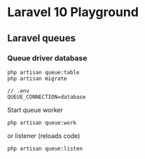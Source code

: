 # Laravel 10 Playground

## Laravel queues

### Queue driver database

```
php artisan queue:table
php artisan migrate
```

```
// .env
QUEUE_CONNECTION=database
```

Start queue worker

```
php artisan queue:work
```

or listener (reloads code)

```
php artisan queue:listen
```
